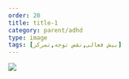 ```yaml
---
order: 20
title: title-1
category: parent/adhd
type: image
tags: [بیش‌ فعالی,نقص‌ توجه,تمرکز]
---
```


![](../../static/images/adhd-corona-infograph.png)